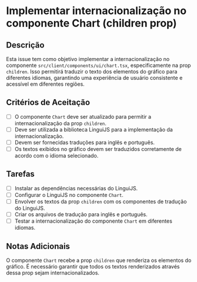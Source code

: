 # Implementar internacionalização no componente Chart (children prop)

## Descrição

Esta issue tem como objetivo implementar a internacionalização no componente `src/client/components/ui/chart.tsx`, especificamente na prop `children`. Isso permitirá traduzir o texto dos elementos do gráfico para diferentes idiomas, garantindo uma experiência de usuário consistente e acessível em diferentes regiões.

## Critérios de Aceitação

- [ ] O componente `Chart` deve ser atualizado para permitir a internacionalização da prop `children`.
- [ ] Deve ser utilizada a biblioteca LinguiJS para a implementação da internacionalização.
- [ ] Devem ser fornecidas traduções para inglês e português.
- [ ] Os textos exibidos no gráfico devem ser traduzidos corretamente de acordo com o idioma selecionado.

## Tarefas

- [ ] Instalar as dependências necessárias do LinguiJS.
- [ ] Configurar o LinguiJS no componente `Chart`.
- [ ] Envolver os textos da prop `children` com os componentes de tradução do LinguiJS.
- [ ] Criar os arquivos de tradução para inglês e português.
- [ ] Testar a internacionalização do componente `Chart` em diferentes idiomas.

## Notas Adicionais

O componente `Chart` recebe a prop `children` que renderiza os elementos do gráfico. É necessário garantir que todos os textos renderizados através dessa prop sejam internacionalizados.
